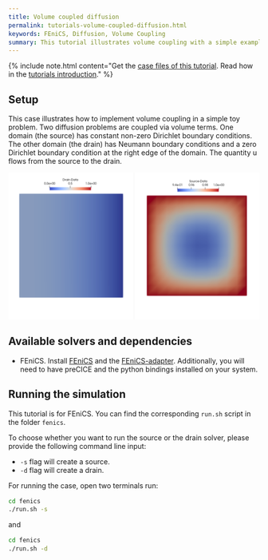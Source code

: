 ```yaml
---
title: Volume coupled diffusion
permalink: tutorials-volume-coupled-diffusion.html
keywords: FEniCS, Diffusion, Volume Coupling
summary: This tutorial illustrates volume coupling with a simple example.
---
```


{% include note.html content="Get the [case files of this tutorial](https://github.com/precice/tutorials/tree/develop/volume-coupled-diffusion). Read how in the [tutorials introduction](https://www.precice.org/tutorials.html)." %}

## Setup

This case illustrates how to implement volume coupling in a simple toy problem. Two diffusion problems are coupled via volume terms. One domain (the source) has constant non-zero Dirichlet boundary conditions. The other domain (the drain) has Neumann boundary conditions and a zero Dirichlet boundary condition at the right edge of the domain. The quantity u flows from the source to the drain.

![Case setup of volume-coupled-diffusion case](images/tutorials-volume-coupled-diffusion-setup.png)

## Available solvers and dependencies

* FEniCS. Install [FEniCS](https://fenicsproject.org/download/) and the [FEniCS-adapter](https://github.com/precice/fenics-adapter). Additionally, you will need to have preCICE and the python bindings installed on your system.

## Running the simulation

This tutorial is for FEniCS. You can find the corresponding `run.sh` script in the folder `fenics`.

To choose whether you want to run the source or the drain solver, please provide the following command line input:

* `-s` flag will create a source.
* `-d` flag will create a drain.

For running the case, open two terminals run:

```bash
cd fenics
./run.sh -s
```

and

```bash
cd fenics
./run.sh -d
```
